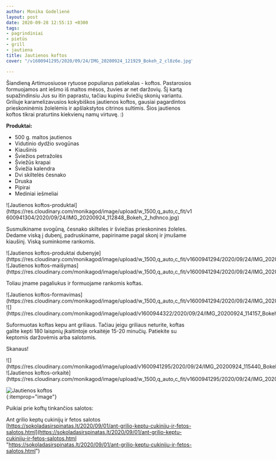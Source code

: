 ```yaml
---
author: Monika Godelienė
layout: post
date: 2020-09-28 12:55:13 +0300
tags:
- pagrindiniai
- pietūs
- grill
- jautiena
title: Jautienos koftos
cover: "/v1600941295/2020/09/24/IMG_20200924_121929_Bokeh_2_cl8z6e.jpg"

---
```

Šiandieną Artimuosiuose rytuose populiarus patiekalas - koftos. Pastarosios formuojamos ant iešmo iš maltos mėsos, žuvies ar net daržovių. Šį kartą supažindinsiu Jus su itin paprastu, tačiau kupinu šviežių skonių variantu. Griliuje karamelizavusios kokybiškos jautienos koftos, gausiai pagardintos prieskoninėmis žolelėmis ir apšlakstytos citrinos sultimis. Šios jautienos koftos tikrai praturtins kiekvienų namų virtuvę. :)

**Produktai:**

* <span itemprop="recipeIngredient">500 g. maltos jautienos</span>
* <span itemprop="recipeIngredient">Vidutinio dydžio svogūnas</span>
* <span itemprop="recipeIngredient">Kiaušinis</span>
* <span itemprop="recipeIngredient">Šviežios petražolės</span>
* <span itemprop="recipeIngredient">Šviežūs krapai</span>
* <span itemprop="recipeIngredient">Šviežia kalendra</span>
* <span itemprop="recipeIngredient">Dvi skiltelės česnako</span>
* <span itemprop="recipeIngredient">Druska</span>
* <span itemprop="recipeIngredient">Pipirai</span>
* <span itemprop="recipeIngredient">Mediniai iešmeliai</span>

<div itemprop="recipeInstructions" markdown="1">
![Jautienos koftos-produktai](https://res.cloudinary.com/monikagod/image/upload/w_1500,q_auto,c_fit/v1600941304/2020/09/24/IMG_20200924_112848_Bokeh_2_hdhnco.jpg)

Susmulkiname svogūną, česnako skilteles ir šviežias prieskonines žoleles. Dedame viską į dubenį, padruskiname, papiriname pagal skonį ir įmušame kiaušinį. Viską suminkome rankomis.

<div class="row">
<div class="six columns" markdown="1">
![Jautienos koftos-produktai dubenyje](https://res.cloudinary.com/monikagod/image/upload/w_1500,q_auto,c_fit/v1600941294/2020/09/24/IMG_20200924_113302_Bokeh_2_bbd8an.jpg)
</div>
<div class="six columns" markdown="1">
![Jautienos koftos-maišymas](https://res.cloudinary.com/monikagod/image/upload/w_1500,q_auto,c_fit/v1600941294/2020/09/24/IMG_20200924_113503_Bokeh_2_dvjdbd.jpg)
</div>
</div>

Toliau įmame pagaliukus ir formuojame rankomis koftas.

<div class="row">
<div class="six columns" markdown="1">
![Jautienos koftos-formavimas](https://res.cloudinary.com/monikagod/image/upload/w_1500,q_auto,c_fit/v1600941294/2020/09/24/IMG_20200924_113712_Bokeh_2_obhbsx.jpg)
</div>
<div class="six columns" markdown="1">
![](https://res.cloudinary.com/monikagod/image/upload/v1600944322/2020/09/24/IMG_20200924_114157_Bokeh_2_srgvmp.jpg)
</div>
</div>

Suformuotas koftas kepu ant griliaus. Tačiau jeigu griliaus neturite, koftas galite kepti 180 laispnių įkaitintoje orkaitėje 15-20 minučių. Patiekite su keptomis daržovėmis arba salotomis.
</div>

Skanaus!

<div class="row">
<div class="six columns" markdown="1">
![](https://res.cloudinary.com/monikagod/image/upload/v1600941295/2020/09/24/IMG_20200924_115440_Bokeh_2_gx90lv.jpg)
</div>
<div class="six columns" markdown="1">
![Jautienos koftos-orkaitė](https://res.cloudinary.com/monikagod/image/upload/w_1500,q_auto,c_fit/v1600941295/2020/09/24/IMG_20200924_114810_Bokeh_2_tasprt.jpg)
</div>
</div>

![Jautienos koftos](https://res.cloudinary.com/monikagod/image/upload/w_1500,q_auto,c_fit/v1600941295/2020/09/24/IMG_20200924_121929_Bokeh_2_cl8z6e.jpg)  
{:itemprop="image"}

Puikiai prie koftų tinkančios salotos:

Ant grilio keptų cukinijų ir fetos salotos [https://sokoladasirspinatas.lt/2020/09/01/ant-grilio-keptu-cukiniju-ir-fetos-salotos.html](https://sokoladasirspinatas.lt/2020/09/01/ant-grilio-keptu-cukiniju-ir-fetos-salotos.html "https://sokoladasirspinatas.lt/2020/09/01/ant-grilio-keptu-cukiniju-ir-fetos-salotos.html")